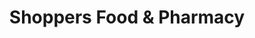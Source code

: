 ---
title: "Shoppers Food & Pharmacy"
url: /crofton/shoppers-food-and-pharmacy/
shop: supermarket
---